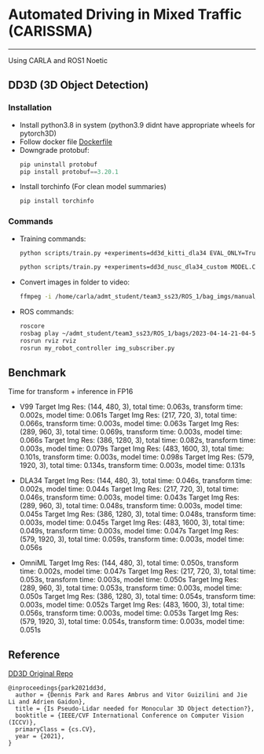 # Automated Driving in Mixed Traffic (CARISSMA)
---
Using CARLA and ROS1 Noetic

## DD3D (3D Object Detection)
### Installation
- Install python3.8 in system (python3.9 didnt have appropriate wheels for pytorch3D)
- Follow docker file [Dockerfile](dd3d/docker/Dockerfile-cu111)
- Downgrade protobuf: 
    ```python
    pip uninstall protobuf
    pip install protobuf==3.20.1
    ```
- Install torchinfo (For clean model summaries)
    ```python
    pip install torchinfo
    ```
### Commands
- Training commands:
    ```bash
    python scripts/train.py +experiments=dd3d_kitti_dla34 EVAL_ONLY=True MODEL.CKPT=../dla34_exp.pth TEST.IMS_PER_BATCH=8

    python scripts/train.py +experiments=dd3d_nusc_dla34_custom MODEL.CKPT=/home/carla/admt_student/team3_ss23/AVE6_project/dd3d/depth_pretrained_weights/depth_pretrained_dla34-2lnfuzr1.pth
    ```
- Convert images in folder to video:
    ```bash
    ffmpeg -i /home/carla/admt_student/team3_ss23/ROS_1/bag_imgs/manual_v99_evgresize/%01d.png -r 30 -c:v h264_nvenc out_v99_evg.mp4
    ```
- ROS commands: 
    ```bash
    roscore
    rosbag play ~/admt_student/team3_ss23/ROS_1/bags/2023-04-14-21-04-50.bag -r 0.1 -l
    rosrun rviz rviz
    rosrun my_robot_controller img_subscriber.py
    ```
## Benchmark
Time for transform + inference in FP16
- V99
Target Img Res: (144, 480, 3), total time: 0.063s, transform time: 0.002s, model time: 0.061s
Target Img Res: (217, 720, 3), total time: 0.066s, transform time: 0.003s, model time: 0.063s
Target Img Res: (289, 960, 3), total time: 0.069s, transform time: 0.003s, model time: 0.066s
Target Img Res: (386, 1280, 3), total time: 0.082s, transform time: 0.003s, model time: 0.079s
Target Img Res: (483, 1600, 3), total time: 0.101s, transform time: 0.003s, model time: 0.098s
Target Img Res: (579, 1920, 3), total time: 0.134s, transform time: 0.003s, model time: 0.131s

- DLA34
Target Img Res: (144, 480, 3), total time: 0.046s, transform time: 0.002s, model time: 0.044s
Target Img Res: (217, 720, 3), total time: 0.046s, transform time: 0.003s, model time: 0.043s
Target Img Res: (289, 960, 3), total time: 0.048s, transform time: 0.003s, model time: 0.045s
Target Img Res: (386, 1280, 3), total time: 0.048s, transform time: 0.003s, model time: 0.045s
Target Img Res: (483, 1600, 3), total time: 0.049s, transform time: 0.003s, model time: 0.047s
Target Img Res: (579, 1920, 3), total time: 0.059s, transform time: 0.003s, model time: 0.056s

- OmniML
Target Img Res: (144, 480, 3), total time: 0.050s, transform time: 0.002s, model time: 0.047s
Target Img Res: (217, 720, 3), total time: 0.053s, transform time: 0.003s, model time: 0.050s
Target Img Res: (289, 960, 3), total time: 0.053s, transform time: 0.003s, model time: 0.050s
Target Img Res: (386, 1280, 3), total time: 0.054s, transform time: 0.003s, model time: 0.052s
Target Img Res: (483, 1600, 3), total time: 0.056s, transform time: 0.003s, model time: 0.053s
Target Img Res: (579, 1920, 3), total time: 0.054s, transform time: 0.003s, model time: 0.051s

## Reference
[DD3D Original Repo](https://github.com/TRI-ML/dd3d)
```
@inproceedings{park2021dd3d,
  author = {Dennis Park and Rares Ambrus and Vitor Guizilini and Jie Li and Adrien Gaidon},
  title = {Is Pseudo-Lidar needed for Monocular 3D Object detection?},
  booktitle = {IEEE/CVF International Conference on Computer Vision (ICCV)},
  primaryClass = {cs.CV},
  year = {2021},
}
